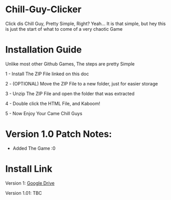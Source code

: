 # Chill-Guy-Clicker
Click dis Chill Guy, Pretty Simple, Right?
Yeah... It is that simple, but hey this is just the start of what to come of a very chaotic Game

# Installation Guide
Unlike most other Github Games, The steps are pretty Simple

1 - Install The ZIP File linked on this doc

2 - (OPTIONAL) Move the ZIP File to a new folder, just for easier storage

3 - Unzip The ZIP File and open the folder that was extracted

4 - Double click the HTML File, and Kaboom!

5 - Now Enjoy Your Came Chill Guys

# Version 1.0 Patch Notes:

- Added The Game :0

# Install Link

Version 1: [Google Drive](https://drive.google.com/file/d/1OM5jrpsBXnuhxZFD6yUGx-gZdCN2jUmv/view?usp=drive_link)

Version 1.01: TBC
